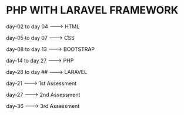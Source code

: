 # PHP WITH LARAVEL FRAMEWORK

<p>day-02 to day 04 ---> HTML</p>
<p>day-05 to day 07 ---> CSS</p>
<p>day-08 to day 13 ---> BOOTSTRAP</p>
<p>day-14 to day 27 ---> PHP</p>
<p>day-28 to day ## ---> LARAVEL</p>

<p>day-21           ---> 1st Assessment</p>
<p>day-27           ---> 2nd Assessment</p>
<p>day-36           ---> 3rd Assessment</p>

